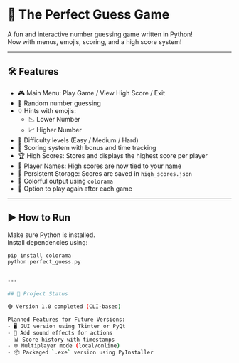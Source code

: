 # 🎯 The Perfect Guess Game

A fun and interactive number guessing game written in Python!  
Now with menus, emojis, scoring, and a high score system!

---

## 🛠️ Features

- 🎮 Main Menu: Play Game / View High Score / Exit
- 🔢 Random number guessing
- 💡 Hints with emojis:
  - 📉 Lower Number
  - 📈 Higher Number
- 🧠 Difficulty levels (Easy / Medium / Hard)
- 🧮 Scoring system with bonus and time tracking
- 🏆 High Scores: Stores and displays the highest score per player
- 🧑 Player Names: High scores are now tied to your name
- 💾 Persistent Storage: Scores are saved in `high_scores.json`
- 🎨 Colorful output using `colorama`
- 🔁 Option to play again after each game

---

## ▶️ How to Run

Make sure Python is installed.  
Install dependencies using:

```bash
pip install colorama
python perfect_guess.py


---

## 📌 Project Status

🟢 Version 1.0 completed (CLI-based)

Planned Features for Future Versions:
- 🖥️ GUI version using Tkinter or PyQt
- 🎵 Add sound effects for actions
- 📊 Score history with timestamps
- 🌐 Multiplayer mode (local/online)
- 📦 Packaged `.exe` version using PyInstaller
